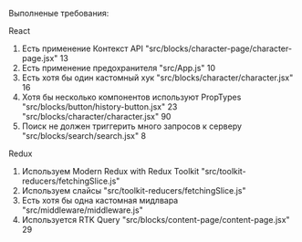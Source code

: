 Выполненые требования:

React

1. Есть применение Контекст API "src/blocks/character-page/character-page.jsx" 13
2. Есть применение предохранителя "src/App.js" 10
3. Есть хотя бы один кастомный хук "src/blocks/character/character.jsx" 16
4. Хотя бы несколько компонентов используют PropTypes "src/blocks/button/history-button.jsx" 23
    "src/blocks/character/character.jsx" 90
5. Поиск не должен триггерить много запросов к серверу "src/blocks/search/search.jsx" 8

Redux

1. Используем Modern Redux with Redux Toolkit "src/toolkit-reducers/fetchingSlice.js"
2. Используем слайсы "src/toolkit-reducers/fetchingSlice.js"
3. Есть хотя бы одна кастомная мидлвара "src/middleware/middleware.js"
4. Используется RTK Query "src/blocks/content-page/content-page.jsx" 29